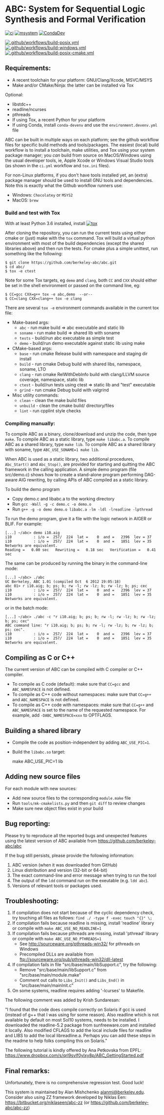 # ABC: System for Sequential Logic Synthesis and Formal Verification

[![ci](https://github.com/sarnold/abc/actions/workflows/ci.yml/badge.svg)](https://github.com/sarnold/abc/actions/workflows/ci.yml)
[![msystem](https://github.com/sarnold/abc/actions/workflows/win.yml/badge.svg)](https://github.com/sarnold/abc/actions/workflows/win.yml)
[![CondaDev](https://github.com/sarnold/abc-fork/actions/workflows/conda-dev.yml/badge.svg)](https://github.com/sarnold/abc-fork/actions/workflows/conda-dev.yml)

[![.github/workflows/build-posix.yml](https://github.com/berkeley-abc/abc/actions/workflows/build-posix.yml/badge.svg)](https://github.com/berkeley-abc/abc/actions/workflows/build-posix.yml)
[![.github/workflows/build-windows.yml](https://github.com/berkeley-abc/abc/actions/workflows/build-windows.yml/badge.svg)](https://github.com/berkeley-abc/abc/actions/workflows/build-windows.yml)
[![.github/workflows/build-posix-cmake.yml](https://github.com/berkeley-abc/abc/actions/workflows/build-posix-cmake.yml/badge.svg)](https://github.com/berkeley-abc/abc/actions/workflows/build-posix-cmake.yml)

## Requirements:

 * A recent toolchain for your platform: GNU/Clang/Xcode, MSVC/MSYS
 * Make and/or CMake/Ninja: the latter can be installed via Tox

Optional:

 * libstdc++
 * readline/ncurses
 * pthreads
 * If using Tox, a recent Python for your platform
 * If using Conda, install `conda-devenv` and use the `environment.devenv.yml` file

ABC can be built in multiple ways on each platform; see the github workflow
files for specific build methods and tools/packages. The easiest (local) build
workflow is to install a toolchain, make utilities, and Tox using your system
package manager; you *can* build from source on MacOS/Windows using the usual
developer tools, ie, Apple Xcode or Windows Visual Studio tools (as shown in
the `ci.yml` workflow and `tox.ini` files).

For non-Linux platforms, if you don't have tools installed yet, an (extra)
package manager should be used to install GNU tools and dependencies. Note
this is exactly what the Github workflow runners use:

 * Windows: `Chocolatey` or `MSYS2`
 * MacOS: `brew`

### Build and test with Tox

With at least Python 3.6 installed, install [![tox](tox)](https://github.com/tox-dev/tox)

After cloning the repository, you can run the current tests using either
cmake or (just) make with the `tox` command.  Tox will build a virtual
python environment with most of the build dependencies (except the shared
libraries above) and then run the tests. For cmake plus a simple unittest,
run something like the following:

    $ git clone https://github.com/berkeley-abc/abc.git
    $ cd abc/
    $ tox -e ctest

Note for some Tox targets, eg `demo` and `clang`, both `CC` and `CXX` should
either be set in the shell environment or passed on the command line, eg:

    $ CC=gcc CXX=g++ tox -e abc,demo  --or--
    $ CC=clang CXX=clang++ tox -e clang

There are several `tox -e` environment commands available in the current tox file:

* Make-based args:
  * `abc` - run make build => abc executable and static lib
  * `soname` - run make build => shared lib with soname
  * `tests` - build/run abc executable as simple test
  * `demo` - build/run demo executable against static lib using make
* CMake-based args:
  * `base` - run cmake Release build with namespace and staging dir install
  * `build` - run cmake Debug build with shared libs, namespace, soname, LTO
  * `clang` - run cmake RelWithDebInfo build with clang/LLVM source coverage, namespace, static lib
  * `ctest` - build/run tests using ctest => static lib and "test" executable
  * `grind` - run cmake Debug build with valgrind
* Misc utility commands:
  * `clean` - clean the make build files
  * `unbuild` - clean the cmake build/ directory/files
  * `lint` - run cpplint style checks

### Compiling manually:

To compile ABC as a binary, clone/download and unzip the code, then type `make`.
To compile ABC as a static library, type `make libabc.a`.
To compile ABC as a shared library, type `make lib`.
To compile ABC as a shared library with soname, type `ABC_USE_SONAME=1 make lib`.

When ABC is used as a static library, two additional procedures, `Abc_Start()` 
and `Abc_Stop()`, are provided for starting and quitting the ABC framework in 
the calling application. A simple demo program (file src/demo.c) shows how to 
create a stand-alone program performing DAG-aware AIG rewriting, by calling 
APIs of ABC compiled as a static library.

To build the demo program

 * Copy demo.c and libabc.a to the working directory
 * Run `gcc -Wall -g -c demo.c -o demo.o`
 * Run `g++ -g -o demo demo.o libabc.a -lm -ldl -lreadline -lpthread`

To run the demo program, give it a file with the logic network in AIGER or BLIF. For example:

    [...] ~/abc> demo i10.aig
    i10          : i/o =  257/  224  lat =    0  and =   2396  lev = 37
    i10          : i/o =  257/  224  lat =    0  and =   1851  lev = 35
    Networks are equivalent.
    Reading =   0.00 sec   Rewriting =   0.18 sec   Verification =   0.41 sec

The same can be produced by running the binary in the command-line mode:

    [...] ~/abc> ./abc
    UC Berkeley, ABC 1.01 (compiled Oct  6 2012 19:05:18)
    abc 01> r i10.aig; b; ps; b; rw -l; rw -lz; b; rw -lz; b; ps; cec
    i10          : i/o =  257/  224  lat =    0  and =   2396  lev = 37
    i10          : i/o =  257/  224  lat =    0  and =   1851  lev = 35
    Networks are equivalent.

or in the batch mode:

    [...] ~/abc> ./abc -c "r i10.aig; b; ps; b; rw -l; rw -lz; b; rw -lz; b; ps; cec"
    ABC command line: "r i10.aig; b; ps; b; rw -l; rw -lz; b; rw -lz; b; ps; cec".
    i10          : i/o =  257/  224  lat =    0  and =   2396  lev = 37
    i10          : i/o =  257/  224  lat =    0  and =   1851  lev = 35
    Networks are equivalent.

## Compiling as C or C++

The current version of ABC can be compiled with C compiler or C++ compiler.

 * To compile as C code (default): make sure that `CC=gcc` and `ABC_NAMESPACE` is not defined.
 * To compile as C++ code without namespaces: make sure that `CC=g++` and `ABC_NAMESPACE` is not defined.
 * To compile as C++ code with namespaces: make sure that `CC=g++` and `ABC_NAMESPACE` is set to
   the name of the requested namespace. For example, add `-DABC_NAMESPACE=xxx` to OPTFLAGS.

## Building a shared library

 * Compile the code as position-independent by adding `ABC_USE_PIC=1`.
 * Build the `libabc.so` target: 
 
     make ABC_USE_PIC=1 lib

## Adding new source files

For each module with new sources:

 * Add new source files to the corresponding `module.make` file
 * Run `tools/mk-cmakelists.py` and then `git diff` to review changes
 * Make sure new object files exist in your build

## Bug reporting:

Please try to reproduce all the reported bugs and unexpected features using the latest 
version of ABC available from https://github.com/berkeley-abc/abc

If the bug still persists, please provide the following information:    

 1. ABC version (when it was downloaded from GitHub)
 1. Linux distribution and version (32-bit or 64-bit)
 1. The exact command-line and error message when trying to run the tool
 1. The output of the `ldd` command run on the exeutable (e.g. `ldd abc`).
 1. Versions of relevant tools or packages used.


## Troubleshooting:

 1. If compilation does not start because of the cyclic dependency check, 
try touching all files as follows: `find ./ -type f -exec touch "{}" \;`
 1. If compilation fails because readline is missing, install 'readline' library or
compile with `make ABC_USE_NO_READLINE=1`
 1. If compilation fails because pthreads are missing, install 'pthread' library or
compile with `make ABC_USE_NO_PTHREADS=1`
    * See http://sourceware.org/pthreads-win32/ for pthreads on Windows
    * Precompiled DLLs are available from ftp://sourceware.org/pub/pthreads-win32/dll-latest
 1. If compilation fails in file "src/base/main/libSupport.c", try the following:
    * Remove "src/base/main/libSupport.c" from "src/base/main/module.make"
    * Comment out calls to `Libs_Init()` and `Libs_End()` in "src/base/main/mainInit.c"
 1. On some systems, readline requires adding '-lcurses' to Makefile.

The following comment was added by Krish Sundaresan:

"I found that the code does compile correctly on Solaris if gcc is used (instead of 
g++ that I was using for some reason). Also readline which is not available by default 
on most Sol10 systems, needs to be installed. I downloaded the readline-5.2 package 
from sunfreeware.com and installed it locally. Also modified CFLAGS to add the local 
include files for readline and LIBS to add the local libreadline.a. Perhaps you can 
add these steps in the readme to help folks compiling this on Solaris."

The following tutorial is kindly offered by Ana Petkovska from EPFL:
https://www.dropbox.com/s/qrl9svlf0ylxy8p/ABC_GettingStarted.pdf

## Final remarks:

Unfortunately, there is no comprehensive regression test. Good luck!                                

This system is maintained by Alan Mishchenko <alanmi@berkeley.edu>. Consider also 
using ZZ framework developed by Niklas Een: https://bitbucket.org/niklaseen/abc-zz (or https://github.com/berkeley-abc/abc-zz)
